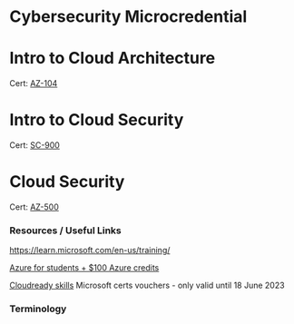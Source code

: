 # Cybersecurity Microcredential

# Intro to Cloud Architecture

Cert: [AZ-104](https://learn.microsoft.com/en-us/certifications/resources/study-guides/az-104)

# Intro to Cloud Security

Cert: [SC-900](https://learn.microsoft.com/en-us/certifications/resources/study-guides/sc-900)

# Cloud Security

Cert: [AZ-500](https://learn.microsoft.com/en-us/certifications/resources/study-guides/az-500)


### Resources / Useful Links

https://learn.microsoft.com/en-us/training/

[Azure for students + $100 Azure credits](https://azure.microsoft.com/en-us/free/students/) 

[Cloudready skills](https://msftstudentcert.cloudreadyskills.com/) 
Microsoft certs vouchers - only valid until 18 June 2023

### Terminology

